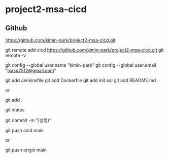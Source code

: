 # project2-msa-cicd

## Github
https://github.com/kimin-park/project2-msa-cicd.git

git remote add cicd https://github.com/kimin-park/project2-msa-cicd.git
git remote -v 

git config --global user.name "kimin-park"
git config --global user.email "lkasd7512@gmail.com"

git add Jenkinsfile
git add Dockerfile
git add init.sql
git add README.md

or

git add .

git status

git commit -m "(설명)"

git push cicd main

or 

git push origin main
